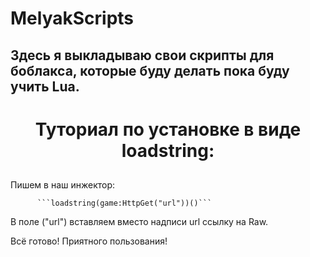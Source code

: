 # MelyakScripts
## Здесь я выкладываю свои скрипты для боблакса, которые буду делать пока буду учить Lua.

<h1 align="center"> Туториал по установке в виде loadstring:

##

Пишем в наш инжектор:

          ```loadstring(game:HttpGet("url"))()```

В поле ("url") вставляем вместо надписи url ссылку на Raw.

Всё готово! Приятного пользования!
